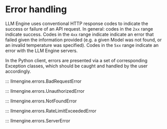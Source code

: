 # Error handling

LLM Engine uses conventional HTTP response codes to indicate the success or failure of an API request. In general:
codes in the `2xx` range indicate success. Codes in the `4xx` range indicate indicate an error that failed given the 
information provided (e.g. a given Model was not found, or an invalid temperature was specified). Codes in the `5xx` 
range indicate an error with the LLM Engine servers.

In the Python client, errors are presented via a set of corresponding Exception classes, which should be caught 
and handled by the user accordingly.

::: llmengine.errors.BadRequestError

::: llmengine.errors.UnauthorizedError

::: llmengine.errors.NotFoundError

::: llmengine.errors.RateLimitExceededError

::: llmengine.errors.ServerError
